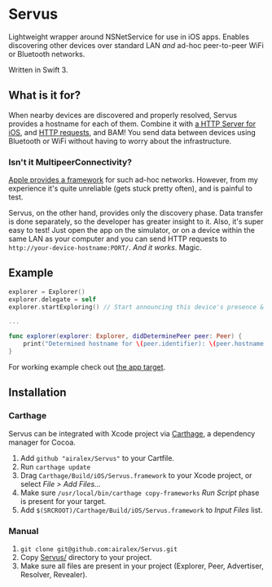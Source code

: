 # Servus
Lightweight wrapper around NSNetService for use in iOS apps.
Enables discovering other devices over standard LAN _and_ ad-hoc peer-to-peer WiFi or Bluetooth networks.

Written in Swift 3.

## What is it for?

When nearby devices are discovered and properly resolved, Servus provides a hostname for each of them. Combine it with [a HTTP Server for iOS](https://github.com/httpswift/swifter), and [HTTP requests](https://www.raywenderlich.com/110458/nsurlsession-tutorial-getting-started), and BAM! You send data between devices using Bluetooth or WiFi without having to worry about the infrastructure.

### Isn't it MultipeerConnectivity?

[Apple provides a framework](https://developer.apple.com/reference/multipeerconnectivity) for such ad-hoc networks. However, from my experience it's quite unreliable (gets stuck pretty often), and is painful to test. 

Servus, on the other hand, provides only the discovery phase. Data transfer is done separately, so the developer has greater insight to it. Also, it's super easy to test! Just open the app on the simulator, or on a device within the same LAN as your computer and you can send HTTP requests to `http://your-device-hostname:PORT/`. _And it works_. Magic.

## Example
```Swift
explorer = Explorer()
explorer.delegate = self
explorer.startExploring() // Start announcing this device's presence & reporting discovery of other ones.

...

func explorer(explorer: Explorer, didDeterminePeer peer: Peer) {
    print("Determined hostname for \(peer.identifier): \(peer.hostname!)")
}
```

For working example check out [the app target](ServusExample/AppDelegate.swift). 

## Installation

### Carthage

Servus can be integrated with Xcode project via [Carthage](https://github.com/Carthage/Carthage), a dependency manager for Cocoa. 

1. Add ```github "airalex/Servus"``` to your Cartfile.
1. Run `carthage update`
1. Drag `Carthage/Build/iOS/Servus.framework` to your Xcode project, or select _File > Add Files..._
1. Make sure `/usr/local/bin/carthage copy-frameworks` _Run Script_ phase is present for your target.
1. Add `$(SRCROOT)/Carthage/Build/iOS/Servus.framework` to _Input Files_ list.

### Manual

1. `git clone git@github.com:airalex/Servus.git`
1. Copy [Servus/](Servus/) directory to your project.
1. Make sure all files are present in your project (Explorer, Peer, Advertiser, Resolver, Revealer).
